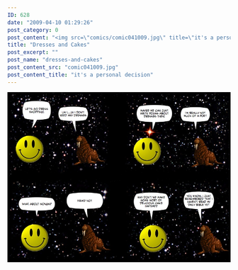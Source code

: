 ```yaml
---
ID: 628
date: "2009-04-10 01:29:26"
post_category: 0
post_content: "<img src=\"comics/comic041009.jpg\" title=\"it's a personal decision\" />"
title: "Dresses and Cakes"
post_excerpt: ""
post_name: "dresses-and-cakes"
post_content_src: "comic041009.jpg"
post_content_title: "it's a personal decision"
---
```



[![it's a personal decision](/comics-hi-res/comic041009.jpg)](/comics-hi-res/comic041009.jpg)
